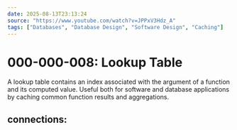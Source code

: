 ```yaml
---
date: 2025-08-13T23:13:24
source: "https://www.youtube.com/watch?v=JPPxV3Hdz_A"
tags: ["Databases", "Database Design", "Software Design", "Caching"]
---
```


# 000-000-008: Lookup Table

A lookup table contains an index associated with the argument of a function and its computed value.
Useful both for software and database applications by caching common function results and aggregations.


## connections:
<!-- Example
[anchor]: <link> "title"
-->
